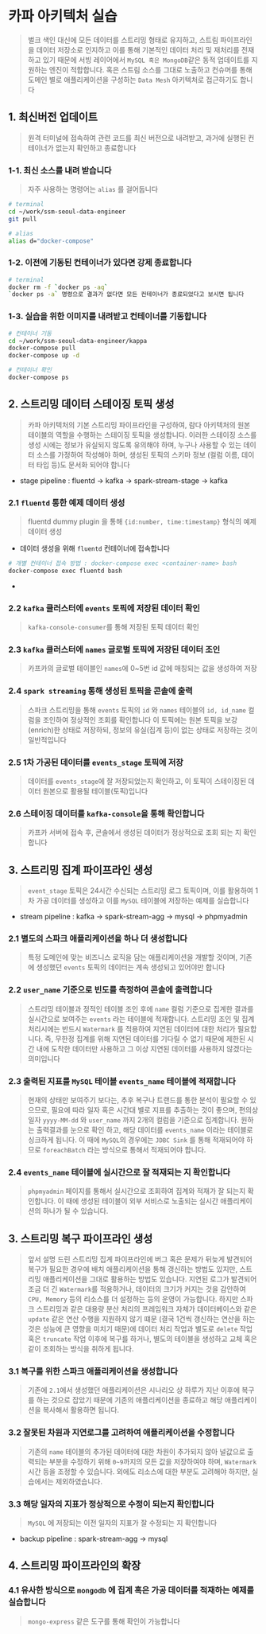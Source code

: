# 카파 아키텍처 실습
>  벌크 색인 대신에 모든 데이터를 스트리밍 형태로 유지하고, 스트림 파이프라인을 데이터 저장소로 인지하고 이를 통해 기본적인 데이터 처리 및 재처리를 전재하고 있기 때문에 서빙 레이어에서 `MySQL 혹은 MongoDB`같은 동적 업데이트를 지원하는 엔진이 적합합니다. 혹은 스트림 소스를 그대로 노출하고 컨슈머를 통해 도메인 별로 애플리케이션을 구성하는 `Data Mesh` 아키텍처로 접근하기도 합니다

## 1. 최신버전 업데이트

> 원격 터미널에 접속하여 관련 코드를 최신 버전으로 내려받고, 과거에 실행된 컨테이너가 없는지 확인하고 종료합니다  

### 1-1. 최신 소스를 내려 받습니다

> 자주 사용하는 명령어는 `alias` 를 걸어둡니다  

```bash
# terminal
cd ~/work/ssm-seoul-data-engineer
git pull

# alias
alias d="docker-compose"
```

### 1-2. 이전에 기동된 컨테이너가 있다면 강제 종료합니다

```bash
# terminal 
docker rm -f `docker ps -aq`
`docker ps -a` 명령으로 결과가 없다면 모든 컨테이너가 종료되었다고 보시면 됩니다
```

### 1-3. 실습을 위한 이미지를 내려받고 컨테이너를 기동합니다

```bash
# 컨테이너 기동
cd ~/work/ssm-seoul-data-engineer/kappa
docker-compose pull
docker-compose up -d

# 컨테이너 확인
docker-compose ps
```



## 2. 스트리밍 데이터 스테이징 토픽 생성

>  카파 아키텍처의 기본 스트리밍 파이프라인을 구성하여, 람다 아키텍처의 원본 테이블의 역할을 수행하는 스테이징 토픽을 생성합니다. 이러한 스테이징 소스를 생성 시에는 정보가 유실되지 않도록 유의해야 하며, 누구나 사용할 수 있는 데이터 소스를 가정하여 작성해야 하며, 생성된 토픽의 스키마 정보 (컬럼 이름, 데이터 타입 등)도 문서화 되어야 합니다
* stage pipeline : fluentd -> kafka -> spark-stream-stage -> kafka 

### 2.1 `fluentd` 통한 예제 데이터 생성

> fluentd dummy plugin 을 통해 `{id:number, time:timestamp}` 형식의 예제 데이터 생성

* 데이터 생성을 위해 `fluentd` 컨테이너에 접속합니다

```bash
# 개별 컨테이너 접속 방법 : docker-compose exec <container-name> bash
docker-compose exec fluentd bash
```

* 

### 2.2 `kafka` 클러스터에 `events` 토픽에 저장된 데이터 확인

> `kafka-console-consumer`를 통해 저장된 토픽 데이터 확인

### 2.3 `kafka` 클러스터에 `names` 글로벌 토픽에 저장된 데이터 조인

> 카프카의 글로벌 테이블인 `names`에 0~5번 id 값에 매칭되는 값을 생성하여 저장

### 2.4  `spark streaming` 통해 생성된 토픽을 콘솔에 출력

> 스파크 스트리밍을 통해 `events` 토픽의 `id` 와 `names` 테이블의 `id, id_name` 컬럼을 조인하여 정상적인 조회를 확인합니다
> 이 토픽에는 원본 토픽을 보강(enrich)한 상태로 저장하되, 정보의 유실(집계 등)이 없는 상태로 저장하는 것이 일반적입니다

### 2.5 1차 가공된 데이터를 `events_stage` 토픽에 저장

> 데이터를 `events_stage`에 잘 저장되었는지 확인하고, 이 토픽이 스테이징된 데이터 원본으로 활용될 테이블(토픽)입니다 

### 2.6 스테이징 데이터를 `kafka-console`을 통해 확인합니다

> 카프카 서버에 접속 후, 콘솔에서 생성된 데이터가 정상적으로 조회 되는 지 확인합니다



## 3. 스트리밍 집계 파이프라인 생성

>  `event_stage` 토픽은 24시간 수신되는 스트리밍 로그 토픽이며, 이를 활용하여 1차 가공 데이터를 생성하고 이를 `MySQL` 테이블에 저장하는 예제를 실습합니다
* stream pipeline : kafka -> spark-stream-agg -> mysql -> phpmyadmin

### 2.1 별도의 스파크 애플리케이션을 하나 더 생성합니다
>  특정 도메인에 맞는 비즈니스 로직을 담는 애플리케이션을 개발할 것이며, 기존에 생성했던 `events` 토픽의 데이터는 계속 생성되고 있어야만 합니다

### 2.2 `user_name` 기준으로 빈도를 측정하여 콘솔에 출력합니다
>  스트리밍 테이블과 정적인 테이블 조인 후에 `name` 컬럼 기준으로 집계한 결과를 실시간으로 보여주는 `events` 라는 테이블에 적재합니다. 스트리밍 조인 및 집계 처리시에는 반드시 `Watermark` 를 적용하여 지연된 데이터에 대한 처리가 필요합니다. 즉, 무한정 집계를 위해 지연된 데이터를 기다릴 수 없기 때문에 제한된 시간 내에 도착한 데이터만 사용하고 그 이상 지연된 데이터를 사용하지 않겠다는 의미입니다

### 2.3 출력된 지표를 `MySQL` 테이블 `events_name` 테이블에 적재합니다
>  현재의 상태만 보여주기 보다는, 추후 복구나 트랜드를 통한 분석이 필요할 수 있으므로, 필요에 따라 일자 혹은 시간대 별로 지표를 추출하는 것이 좋으며, 편의상 일자 `yyyy-MM-dd` 와 `user_name` 까지 2개의 컬럼을 기준으로 집계합니다. 원하는 출력결과를 눈으로 확인 하고, 해당 데이터를 `events_name` 이라는 테이블로 싱크하게 됩니다. 이 때에 `MySQL`의 경우에는 `JDBC Sink` 를 통해 적재되어야 하므로 `foreachBatch` 라는 방식으로 통해서 적재되어야 합니다.

### 2.4 `events_name` 테이블에 실시간으로 잘 적재되는 지 확인합니다
> `phpmyadmin` 페이지를 통해서 실시간으로 조회하여 집계와 적재가 잘 되는지 확인합니다. 이 때에 생성된 테이블이 외부 서비스로 노출되는 실시간 애플리케이션의 하나가 될 수 있습니다.


## 3. 스트리밍 복구 파이프라인 생성
>   앞서 설명 드린 스트리밍 집계 파이프라인에 버그 혹은 문제가 뒤늦게 발견되어 복구가 필요한 경우에 배치 애플리케이션을 통해 갱신하는 방법도 있지만, 스트리밍 애플리케이션을 그대로 활용하는 방법도 있습니다. 지연된 로그가 발견되어 조금 더 긴 `Watermark`를 적용하거나, 데이터의 크기가 커지는 것을 감안하여 `CPU, Memory` 등의 리소스를 더 설정하는 등의 운영이 가능합니다. 하지만 스파크 스트리밍과 같은 대용량 분산 처리의 프레임워크 자체가 데이터베이스와 같은 `update` 같은 연산 수행을 지원하지 않기 떄문 (결국 1건씩 갱신하는 연산을 하는 것은 성능에 큰 영향을 미치기 때문)에 데이터 처리 작업과 별도로 `delete` 작업 혹은 `truncate` 작업 이후에 복구를 하거나, 별도의 테이블을 생성하고 교체 혹은 같이 조회하는 방식을 취하게 됩니다. 

### 3.1 복구를 위한 스파크 애플리케이션을 생성합니다

>  기존에 `2.1`에서 생성했던 애플리케이션은 시나리오 상 하루가 지난 이후에 복구를 하는 것으로 잡았기 때문에 기존의 애플리케이션을 종료하고 해당 애플리케이션을 복사해서 활용하면 됩니다.

### 3.2 잘못된 차원과 지연로그를 고려하여 애플리케이션을 수정합니다

>  기존의 `name` 테이블의 추가된 데이터에 대한 차원이 추가되지 않아 널값으로 출력되는 부분을 수정하기 위해 `0~9`까지의 모든 값을 저장하여야 하며, `Watermark` 시간 등을 조정할 수 있습니다. 외에도 리소스에 대한 부분도 고려해야 하지만, 실습에서는 제외하였습니다.

### 3.3 해당 일자의 지표가 정상적으로 수정이 되는지 확인합니다

> `MySQL` 에 저장되는 이전 일자의 지표가 잘 수정되는 지 확인합니다
* backup pipeline : spark-stream-agg -> mysql

## 4. 스트리밍 파이프라인의 확장

### 4.1 유사한 방식으로 `mongodb` 에 집계 혹은 가공 데이터를 적재하는 예제를 실습합니다

> `mongo-express` 같은 도구를 통해 확인이 가능합니다

